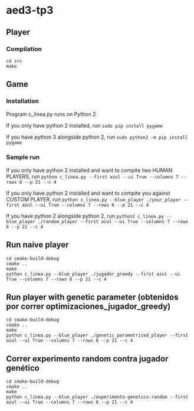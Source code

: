 # aed3-tp3

## Player

### Compilation

```
cd src
make
```

## Game

###  Installation

Program c_linea.py runs on Python 2

If you only have python 2 installed, run `sudo pip install pygame`

If you have python 3 alongside python 2, run `sudo python2 -m pip install pygame`

### Sample run

If you only have python 2 installed and want to compite two HUMAN PLAYERS, run `python c_linea.py --first azul --ui True --columns 7 --rows 6 --p 21 --c 4`

If you only have python 2 installed and want to compite you against CUSTOM PLAYER, run `python c_linea.py --blue_player ./your_player --first azul --ui True --columns 7 --rows 6 --p 21 --c 4`

If you have python 2 alongside python 2, run `python2 c_linea.py --blue_player ./random_player --first azul --ui True --columns 7 --rows 6 --p 21 --c 4`


## Run naive player

```
cd cmake-build-debug
cmake ..
make
python c_linea.py --blue_player ./jugador_greedy --first azul --ui True --columns 7 --rows 6 --p 21 --c 4
```

## Run player with genetic parameter (obtenidos por correr optimizaciones_jugador_greedy)

```
cd cmake-build-debug
cmake ..
make
python c_linea.py --blue_player ./genetic_parametriced_player --first azul --ui True --columns 7 --rows 6 --p 21 --c 4
```

## Correr experimento random contra jugador genético

```
cd cmake-build-debug
cmake ..
make
python c_linea.py --blue_player ./experimento-genetico-random --first azul --ui True --columns 7 --rows 6 --p 21 --c 4
```
